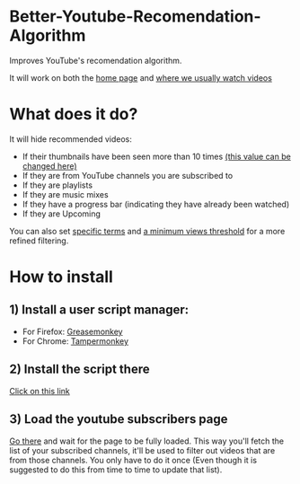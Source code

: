 # Better-Youtube-Recomendation-Algorithm
Improves YouTube's recomendation algorithm.

It will work on both the [home page](https://www.youtube.com) and [where we usually watch videos](https://www.youtube.com/watch?v=vJCA7OVkUMk) 

# What does it do?
It will hide recommended videos:
- If their thumbnails have been seen more than 10 times [(this value can be changed here)](https://github.com/BadisG/Better-Youtube-Recomendation-Algorithm/blob/7171e025cc40f4f037e86ccd654e90edb07e63a0/main.user.js#L18)
- If they are from YouTube channels you are subscribed to
- If they are playlists
- If they are music mixes
- If they have a progress bar (indicating they have already been watched)
- If they are Upcoming

You can also set [specific terms](https://github.com/BadisG/Better-Youtube-Recomendation-Algorithm/blob/a2a3f98b5c9c23c4664b758c88ef13e782c8ebd7/main.user.js#L20) and [a minimum views threshold](https://github.com/BadisG/Better-Youtube-Recomendation-Algorithm/blob/7171e025cc40f4f037e86ccd654e90edb07e63a0/main.user.js#L19) for a more refined filtering.

# How to install
## 1) Install a user script manager:
   - For Firefox: [Greasemonkey](https://addons.mozilla.org/fr/firefox/addon/greasemonkey/)
   - For Chrome: [Tampermonkey](https://chromewebstore.google.com/detail/tampermonkey/dhdgffkkebhmkfjojejmpbldmpobfkfo?hl=fr)


## 2) Install the script there
[Click on this link](https://github.com/BadisG/Better-Youtube-Recomendation-Algorithm/raw/refs/heads/main/main.user.js)

## 3) Load the youtube subscribers page
[Go there](https://www.youtube.com/feed/channels) and wait for the page to be fully loaded. This way you'll fetch the list of your subscribed channels, it'll be used to filter out videos that are from those channels. You only have to do it once (Even though it is suggested to do this from time to time to update that list).
